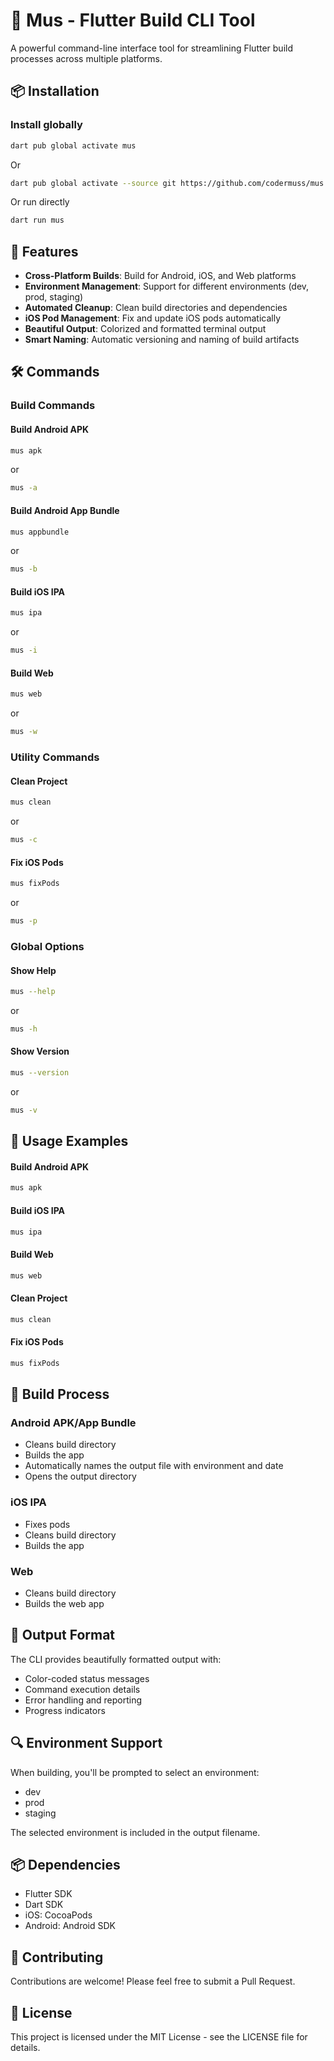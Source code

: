 # 🚀 Mus - Flutter Build CLI Tool

A powerful command-line interface tool for streamlining Flutter build processes across multiple platforms.

## 📦 Installation

### Install globally

```bash
dart pub global activate mus
```

Or
```bash
dart pub global activate --source git https://github.com/codermuss/mus.git
```

Or run directly
```bash
dart run mus
```

## 🎯 Features

- **Cross-Platform Builds**: Build for Android, iOS, and Web platforms
- **Environment Management**: Support for different environments (dev, prod, staging)
- **Automated Cleanup**: Clean build directories and dependencies
- **iOS Pod Management**: Fix and update iOS pods automatically
- **Beautiful Output**: Colorized and formatted terminal output
- **Smart Naming**: Automatic versioning and naming of build artifacts

## 🛠️ Commands

### Build Commands

#### Build Android APK
```bash
mus apk
```
or
```bash
mus -a
```

#### Build Android App Bundle
```bash
mus appbundle
```
or
```bash
mus -b
```

#### Build iOS IPA
```bash
mus ipa
```
or
```bash
mus -i
```

#### Build Web
```bash
mus web
```
or
```bash
mus -w
```

### Utility Commands

#### Clean Project
```bash
mus clean
```
or
```bash
mus -c
```

#### Fix iOS Pods
```bash
mus fixPods
```
or
```bash
mus -p
```

### Global Options

#### Show Help
```bash
mus --help
```
or
```bash
mus -h
```

#### Show Version
```bash
mus --version
```
or
```bash
mus -v
```

## 📝 Usage Examples

#### Build Android APK
```bash
mus apk
```

#### Build iOS IPA
```bash
mus ipa
```

#### Build Web
```bash
mus web
```

#### Clean Project
```bash
mus clean
```

#### Fix iOS Pods
```bash
mus fixPods
```

## 🔧 Build Process

### Android APK/App Bundle
- Cleans build directory
- Builds the app
- Automatically names the output file with environment and date
- Opens the output directory

### iOS IPA
- Fixes pods
- Cleans build directory
- Builds the app

### Web
- Cleans build directory
- Builds the web app

## 🎨 Output Format

The CLI provides beautifully formatted output with:
- Color-coded status messages
- Command execution details
- Error handling and reporting
- Progress indicators

## 🔍 Environment Support

When building, you'll be prompted to select an environment:
- dev
- prod
- staging

The selected environment is included in the output filename.

## 📦 Dependencies

- Flutter SDK
- Dart SDK
- iOS: CocoaPods
- Android: Android SDK

## 🤝 Contributing

Contributions are welcome! Please feel free to submit a Pull Request.

## 📄 License

This project is licensed under the MIT License - see the LICENSE file for details.
